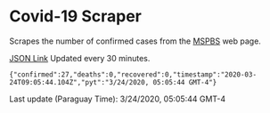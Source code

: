 # Covid-19 Scraper

Scrapes the number of confirmed cases from the [MSPBS](https://www.mspbs.gov.py/covid-19.php) web page.

[JSON Link](https://jmayalag.github.io/covid19-scrape/cases.json)
Updated every 30 minutes.
```
{"confirmed":27,"deaths":0,"recovered":0,"timestamp":"2020-03-24T09:05:44.104Z","pyt":"3/24/2020, 05:05:44 GMT-4"}
```
Last update (Paraguay Time): 3/24/2020, 05:05:44 GMT-4